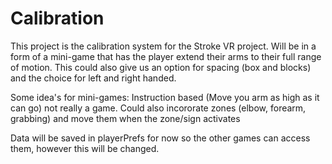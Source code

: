 # Calibration

This project is the calibration system for the Stroke VR project.
Will be in a form of a mini-game that has the player extend their arms to their full range of motion.
This could also give us an option for spacing (box and blocks) and the choice for left and right handed.

Some idea's for mini-games:
	Instruction based (Move you arm as high as it can go) not really a game.
	Could also incororate zones (elbow, forearm, grabbing) and move them when the zone/sign activates
  
  
Data will be saved in playerPrefs for now so the other games can access them, however this will be changed.
